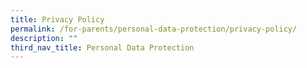 ```yaml
---
title: Privacy Policy
permalink: /for-parents/personal-data-protection/privacy-policy/
description: ""
third_nav_title: Personal Data Protection
---
```

